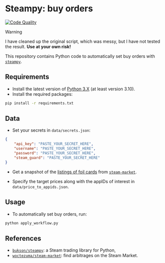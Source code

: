 # Steampy: buy orders

[![Code Quality][codacy-image]][codacy]

> [!Warning]
> I have cleaned up the original script, which was messy, but I have not tested the result. **Use at your own risk!**

This repository contains Python code to automatically set buy orders with [`steampy`][steampy].

## Requirements

-   Install the latest version of [Python 3.X][python] (at least version 3.10).
-   Install the required packages:

```bash
pip install -r requirements.txt
```

## Data

-   Set your secrets in `data/secrets.json`:
```json
{
    "api_key": "PASTE_YOUR_SECRET_HERE",
    "username": "PASTE_YOUR_SECRET_HERE",
    "password": "PASTE_YOUR_SECRET_HERE",
    "steam_guard": "PASTE_YOUR_SECRET_HERE"
}
```

-   Get a snapshot of the [listings of foil cards][foil-cards] from [`steam-market`][steam-market].

- Specify the target prices along with the appIDs of interest in `data/price_to_appids.json`.

## Usage

- To automatically set buy orders, run:

```bash
python apply_workflow.py
```

## References

- [`bukson/steampy`][steampy]: a Steam trading library for Python,
- [`woctezuma/steam-market`][steam-market]: find arbitrages on the Steam Market.

<!-- Definitions -->

[python]: <https://www.python.org/downloads/>
[steampy]: <https://github.com/bukson/steampy>
[steam-market]: <https://github.com/woctezuma/steam-market>
[foil-cards]: <https://github.com/woctezuma/steam-market/blob/master/data/listings_for_foil_cards.json>

[pyup]: <https://pyup.io/repos/github/woctezuma/steampy-buy-orders/>
[dependency-image]: <https://pyup.io/repos/github/woctezuma/steampy-buy-orders/shield.svg>
[python3-image]: <https://pyup.io/repos/github/woctezuma/steampy-buy-orders/python-3-shield.svg>
[codacy]: <https://app.codacy.com/gh/woctezuma/steampy-buy-orders/>
[codacy-image]: <https://api.codacy.com/project/badge/Grade/8ac75ffbd0d647fcb3720dbff8a64eee>
